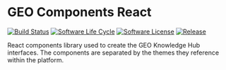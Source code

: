 # GEO Components React

[![Build Status](https://github.com/geo-knowledge-hub/geo-components-react/workflows/CI/badge.svg)](https://github.com/geo-knowledge-hub/geo-components-react/actions?query=workflow%3ACI)
[![Software Life Cycle](https://img.shields.io/badge/lifecycle-maturing-blue.svg)](https://lifecycle.r-lib.org/articles/stages.html#maturing-1)
[![Software License](https://img.shields.io/github/license/geo-knowledge-hub/geo-components-react.svg)](https://github.com/geo-knowledge-hub/geo-components-react/blob/master/LICENSE)
[![Release](https://img.shields.io/github/tag/geo-knowledge-hub/geo-components-react.svg)](https://github.com/geo-knowledge-hub/geo-components-react/releases)

React components library used to create the GEO Knowledge Hub interfaces. The components are separated by the themes they reference within the platform.

